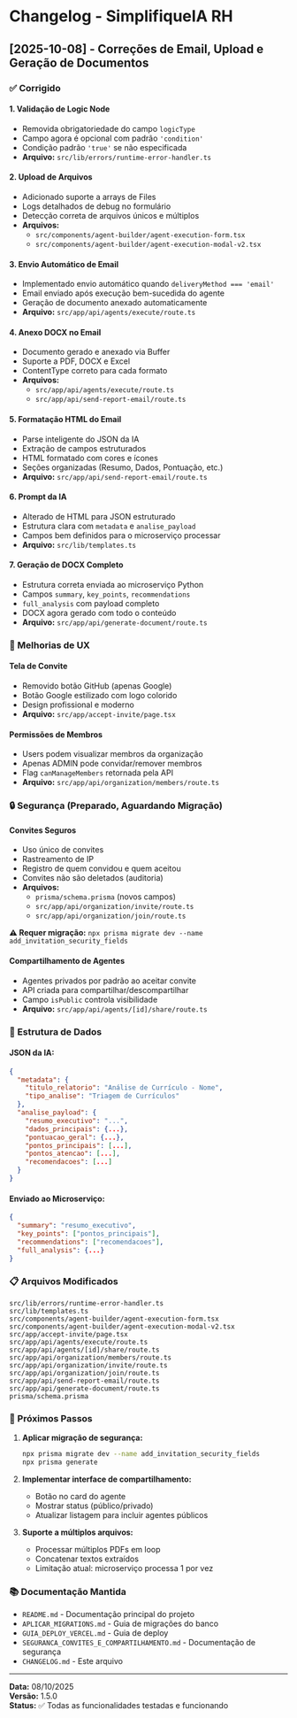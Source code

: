 # Changelog - SimplifiqueIA RH

## [2025-10-08] - Correções de Email, Upload e Geração de Documentos

### ✅ Corrigido

#### **1. Validação de Logic Node**
- Removida obrigatoriedade do campo `logicType`
- Campo agora é opcional com padrão `'condition'`
- Condição padrão `'true'` se não especificada
- **Arquivo:** `src/lib/errors/runtime-error-handler.ts`

#### **2. Upload de Arquivos**
- Adicionado suporte a arrays de Files
- Logs detalhados de debug no formulário
- Detecção correta de arquivos únicos e múltiplos
- **Arquivos:**
  - `src/components/agent-builder/agent-execution-form.tsx`
  - `src/components/agent-builder/agent-execution-modal-v2.tsx`

#### **3. Envio Automático de Email**
- Implementado envio automático quando `deliveryMethod === 'email'`
- Email enviado após execução bem-sucedida do agente
- Geração de documento anexado automaticamente
- **Arquivo:** `src/app/api/agents/execute/route.ts`

#### **4. Anexo DOCX no Email**
- Documento gerado e anexado via Buffer
- Suporte a PDF, DOCX e Excel
- ContentType correto para cada formato
- **Arquivos:**
  - `src/app/api/agents/execute/route.ts`
  - `src/app/api/send-report-email/route.ts`

#### **5. Formatação HTML do Email**
- Parse inteligente do JSON da IA
- Extração de campos estruturados
- HTML formatado com cores e ícones
- Seções organizadas (Resumo, Dados, Pontuação, etc.)
- **Arquivo:** `src/app/api/send-report-email/route.ts`

#### **6. Prompt da IA**
- Alterado de HTML para JSON estruturado
- Estrutura clara com `metadata` e `analise_payload`
- Campos bem definidos para o microserviço processar
- **Arquivo:** `src/lib/templates.ts`

#### **7. Geração de DOCX Completo**
- Estrutura correta enviada ao microserviço Python
- Campos `summary`, `key_points`, `recommendations`
- `full_analysis` com payload completo
- DOCX agora gerado com todo o conteúdo
- **Arquivo:** `src/app/api/generate-document/route.ts`

### 🎨 Melhorias de UX

#### **Tela de Convite**
- Removido botão GitHub (apenas Google)
- Botão Google estilizado com logo colorido
- Design profissional e moderno
- **Arquivo:** `src/app/accept-invite/page.tsx`

#### **Permissões de Membros**
- Users podem visualizar membros da organização
- Apenas ADMIN pode convidar/remover membros
- Flag `canManageMembers` retornada pela API
- **Arquivo:** `src/app/api/organization/members/route.ts`

### 🔒 Segurança (Preparado, Aguardando Migração)

#### **Convites Seguros**
- Uso único de convites
- Rastreamento de IP
- Registro de quem convidou e quem aceitou
- Convites não são deletados (auditoria)
- **Arquivos:**
  - `prisma/schema.prisma` (novos campos)
  - `src/app/api/organization/invite/route.ts`
  - `src/app/api/organization/join/route.ts`

**⚠️ Requer migração:** `npx prisma migrate dev --name add_invitation_security_fields`

#### **Compartilhamento de Agentes**
- Agentes privados por padrão ao aceitar convite
- API criada para compartilhar/descompartilhar
- Campo `isPublic` controla visibilidade
- **Arquivo:** `src/app/api/agents/[id]/share/route.ts`

### 📝 Estrutura de Dados

#### **JSON da IA:**
```json
{
  "metadata": {
    "titulo_relatorio": "Análise de Currículo - Nome",
    "tipo_analise": "Triagem de Currículos"
  },
  "analise_payload": {
    "resumo_executivo": "...",
    "dados_principais": {...},
    "pontuacao_geral": {...},
    "pontos_principais": [...],
    "pontos_atencao": [...],
    "recomendacoes": [...]
  }
}
```

#### **Enviado ao Microserviço:**
```json
{
  "summary": "resumo_executivo",
  "key_points": ["pontos_principais"],
  "recommendations": ["recomendacoes"],
  "full_analysis": {...}
}
```

### 📋 Arquivos Modificados

```
src/lib/errors/runtime-error-handler.ts
src/lib/templates.ts
src/components/agent-builder/agent-execution-form.tsx
src/components/agent-builder/agent-execution-modal-v2.tsx
src/app/accept-invite/page.tsx
src/app/api/agents/execute/route.ts
src/app/api/agents/[id]/share/route.ts
src/app/api/organization/members/route.ts
src/app/api/organization/invite/route.ts
src/app/api/organization/join/route.ts
src/app/api/send-report-email/route.ts
src/app/api/generate-document/route.ts
prisma/schema.prisma
```

### 🚀 Próximos Passos

1. **Aplicar migração de segurança:**
   ```bash
   npx prisma migrate dev --name add_invitation_security_fields
   npx prisma generate
   ```

2. **Implementar interface de compartilhamento:**
   - Botão no card do agente
   - Mostrar status (público/privado)
   - Atualizar listagem para incluir agentes públicos

3. **Suporte a múltiplos arquivos:**
   - Processar múltiplos PDFs em loop
   - Concatenar textos extraídos
   - Limitação atual: microserviço processa 1 por vez

### 📚 Documentação Mantida

- `README.md` - Documentação principal do projeto
- `APLICAR_MIGRATIONS.md` - Guia de migrações do banco
- `GUIA_DEPLOY_VERCEL.md` - Guia de deploy
- `SEGURANCA_CONVITES_E_COMPARTILHAMENTO.md` - Documentação de segurança
- `CHANGELOG.md` - Este arquivo

---

**Data:** 08/10/2025  
**Versão:** 1.5.0  
**Status:** ✅ Todas as funcionalidades testadas e funcionando
